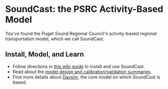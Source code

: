 # SoundCast: the PSRC Activity-Based Model

You've found the Puget Sound Regional Council's activity-based regional transportation model, which we call SoundCast.

## Install, Model, and Learn

- Follow directions in [this wiki guide](https://github.com/psrc/soundcast/wiki/Soundcast) to install and use SoundCast.
- Read about the [model design and calibration/validation summaries](http://www.psrc.org/data/models/abmodel/).
- Find more details about [Daysim](https://github.com/psrc/daysim), the core model on which SoundCast is based.
